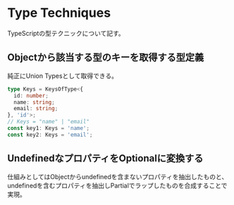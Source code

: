 # Type Techniques

TypeScriptの型テクニックについて記す。

## Objectから該当する型のキーを取得する型定義

純正にUnion Typesとして取得できる。

```ts
type Keys = KeysOfType<{
  id: number;
  name: string;
  email: string;
}, 'id'>;
// Keys = "name" | "email"
const key1: Keys = 'name';
const key2: Keys = 'email';
```

## UndefinedなプロパティをOptionalに変換する

仕組みとしてはObjectからundefinedを含まないプロパティを抽出したものと、undefinedを含むプロパティを抽出しPartialでラップしたものを合成することで実現。
